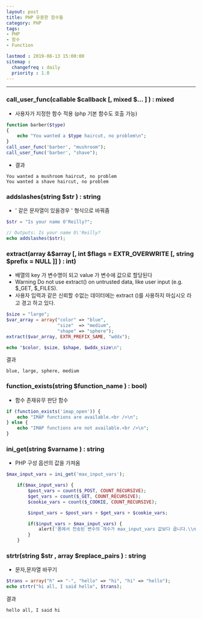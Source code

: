 ```yaml
---
layout: post
title: PHP 유용한 함수들
category: PHP
tags:
- PHP
- 함수
- Function

lastmod : 2019-08-13 15:00:00
sitemap :
  changefreq : daily
  priority : 1.0
---
```


***

<!--미리보기-->
### call_user_func(callable $callback [, mixed $... ] ) : mixed
- 사용자가 지정한 함수 적용 (php 기본 함수도 호출 가능)

``` php
function barber($type)
{
    echo "You wanted a $type haircut, no problem\n";
}
call_user_func('barber', "mushroom");
call_user_func('barber', "shave");
```

- 결과
```
You wanted a mushroom haircut, no problem
You wanted a shave haircut, no problem
```

### addslashes(string $str ) : string
- ' 같은 문자열이 있을경우 \' 형식으로 바꿔줌

```php
$str = "Is your name O'Reilly?";

// Outputs: Is your name O\'Reilly?
echo addslashes($str);
```

### extract(array &$array [, int $flags = EXTR_OVERWRITE [, string $prefix = NULL ]] ) : int)
- 배열의 key 가 변수명이 되고 value 가 변수에 값으로 할당된다
- Warning Do not use extract() on untrusted data, like user input (e.g. $_GET, $_FILES).
- 사용자 입력과 같은 신뢰할 수없는 데이터에는 extract ()를 사용하지 마십시오 라고 경고 하고 있다.

```php
$size = "large";
$var_array = array("color" => "blue",
                   "size"  => "medium",
                   "shape" => "sphere");
extract($var_array, EXTR_PREFIX_SAME, "wddx");

echo "$color, $size, $shape, $wddx_size\n";
```

결과
```
blue, large, sphere, medium
```

### function_exists(string $function_name ) : bool)
- 함수 존재유무 판단 함수

```php
if (function_exists('imap_open')) {
    echo "IMAP functions are available.<br />\n";
} else {
    echo "IMAP functions are not available.<br />\n";
}
```

### ini_get(string $varname ) : string
- PHP 구성 옵션의 값을 가져옴

```php
$max_input_vars = ini_get('max_input_vars');

    if($max_input_vars) {
        $post_vars = count($_POST, COUNT_RECURSIVE);
        $get_vars = count($_GET, COUNT_RECURSIVE);
        $cookie_vars = count($_COOKIE, COUNT_RECURSIVE);

        $input_vars = $post_vars + $get_vars + $cookie_vars;

        if($input_vars > $max_input_vars) {
            alert('폼에서 전송된 변수의 개수가 max_input_vars 값보다 큽니다.\\n전송된 값중 일부는 유실되어 DB에 기록될 수 있습니다.\\n\\n문제를 해결하기 위해서는 서버 php.ini의 max_input_vars 값을 변경하십시오.');
        }
    }
```

### strtr(string $str , array $replace_pairs ) : string
- 문자,문자열 바꾸기

```php
$trans = array("h" => "-", "hello" => "hi", "hi" => "hello");
echo strtr("hi all, I said hello", $trans);
```
결과
```
hello all, I said hi
```

